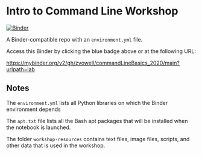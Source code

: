 # Intro to Command Line Workshop

[![Binder](https://mybinder.org/badge_logo.svg)](https://mybinder.org/v2/gh/zvowell/commandLineBasics_2020/main?urlpath=lab)

A Binder-compatible repo with an `environment.yml` file.

Access this Binder by clicking the blue badge above or at the following URL:

https://mybinder.org/v2/gh/zvowell/commandLineBasics_2020/main?urlpath=lab

## Notes
The `environment.yml` lists all Python libraries on which the Binder environment
depends

The `apt.txt` file lists all the Bash apt packages that will be installed when the notebook is launched.

The folder `workshop-resources` contains text files, image files, scripts, and other data that is used in the workshop.

